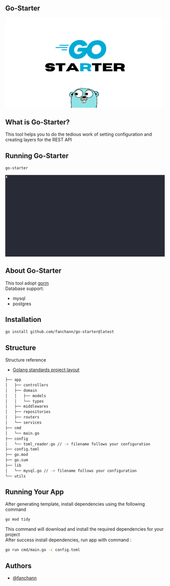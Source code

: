 ## Go-Starter
![App Screenshot](/assets/GO-STARTER.png)

## What is Go-Starter?
This tool helps you to do the tedious work of setting configuration and creating layers for the REST API

## Running Go-Starter
```sh
go-starter
```

![go-starter](/assets/go-starter.gif)

## About Go-Starter
This tool adopt [gorm](https://gorm.io/)\
Database support:
- mysql
- postgres
## Installation
```sh
go install github.com/fanchann/go-starter@latest
```
## Structure
Structure reference
- [Golang standards project layout](https://github.com/golang-standards/project-layout/)
```sh
├── app
│   ├── controllers
│   ├── domain
│   │   ├── models
│   │   └── types
│   ├── middlewares
│   ├── repositories
│   ├── routers
│   └── services
├── cmd
│   └── main.go
├── config
│   └── toml_reader.go // -> filename follows your configuration
├── config.toml
├── go.mod
├── go.sum
├── lib
│   └── mysql.go // -> filename follows your configuration 
└── utils
```
## Running Your App
After generating template, install dependencies using the following command
```sh
go mod tidy
```
This command will download and install the required dependencies for your project\
After success install dependencies, run app with command :
```sh
go run cmd/main.go -c config.toml
```
## Authors

- [@fanchann](https://github.com/fanchann)

